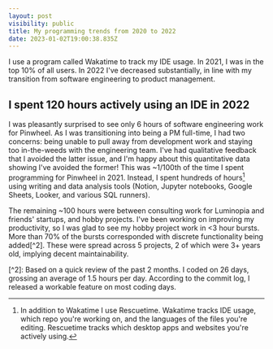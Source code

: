 ```yaml
---
layout: post
visibility: public
title: My programming trends from 2020 to 2022
date: 2023-01-02T19:00:38.835Z
---
```

I﻿ use a program called Wakatime to track my IDE usage. In 2021, I was in the top 10% of all users. In 2022 I've decreased substantially, in line with my transition from software engineering to product management.

## I﻿ spent 120 hours actively using an IDE in 2022

I was p﻿leasantly surprised to see only 6 hours of software engineering work for Pinwheel. As I was transitioning into being a PM full-time, I h﻿ad two concerns: being unable to pull away from development work and staying too in-the-weeds with the engineering team. I've had qualitative feedback that I avoided the latter issue, and I'm happy about this quantitative data showing I've avoided the former! This was ~1/100th of the time I spent programming for Pinwheel in 2021. Instead, I spent hundreds of hours[^1] using writing and data analysis tools (Notion, Jupyter notebooks, Google Sheets, Looker, and various SQL runners).

T﻿he remaining ~100 hours were between consulting work for Luminopia and friends' startups, and hobby projects. I've been working on improving my productivity, so I was glad to see my hobby project work in <3 hour bursts. More than 70% of the bursts corresponded with discrete functionality being added[^2]. These were spread across 5 projects, 2 of which were 3+ years old, implying decent maintainability.

[^1]: In addition to Wakatime I use Rescuetime. Wakatime tracks IDE usage, which repo you're working on, and the languages of the files you're editing. Rescuetime tracks which desktop apps and websites you're actively using.

[﻿^2]: Based on a quick review of the past 2 months. I coded on 26 days, grossing an average of 1.5 hours per day. According to the commit log, I released a workable feature on most coding days.